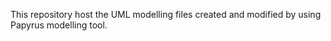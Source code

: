 This repository host the UML modelling files created and modified by using Papyrus modelling tool. 
